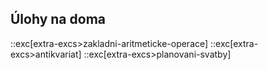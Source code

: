 ## Úlohy na doma
::exc[extra-excs>zakladni-aritmeticke-operace]
::exc[extra-excs>antikvariat]
::exc[extra-excs>planovani-svatby]

